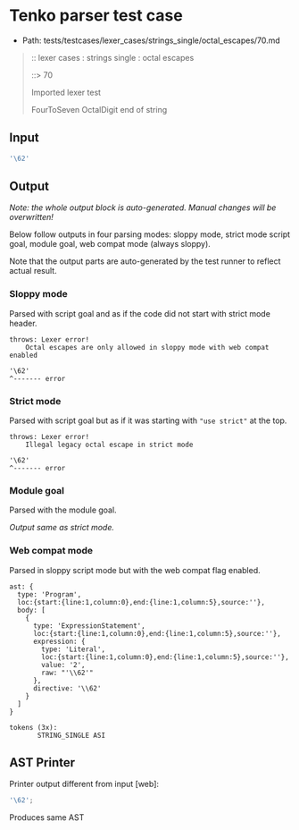 # Tenko parser test case

- Path: tests/testcases/lexer_cases/strings_single/octal_escapes/70.md

> :: lexer cases : strings single : octal escapes
>
> ::> 70
>
> Imported lexer test
>
> FourToSeven OctalDigit end of string

## Input

`````js
'\62'
`````

## Output

_Note: the whole output block is auto-generated. Manual changes will be overwritten!_

Below follow outputs in four parsing modes: sloppy mode, strict mode script goal, module goal, web compat mode (always sloppy).

Note that the output parts are auto-generated by the test runner to reflect actual result.

### Sloppy mode

Parsed with script goal and as if the code did not start with strict mode header.

`````
throws: Lexer error!
    Octal escapes are only allowed in sloppy mode with web compat enabled

'\62'
^------- error
`````

### Strict mode

Parsed with script goal but as if it was starting with `"use strict"` at the top.

`````
throws: Lexer error!
    Illegal legacy octal escape in strict mode

'\62'
^------- error
`````


### Module goal

Parsed with the module goal.

_Output same as strict mode._

### Web compat mode

Parsed in sloppy script mode but with the web compat flag enabled.

`````
ast: {
  type: 'Program',
  loc:{start:{line:1,column:0},end:{line:1,column:5},source:''},
  body: [
    {
      type: 'ExpressionStatement',
      loc:{start:{line:1,column:0},end:{line:1,column:5},source:''},
      expression: {
        type: 'Literal',
        loc:{start:{line:1,column:0},end:{line:1,column:5},source:''},
        value: '2',
        raw: "'\\62'"
      },
      directive: '\\62'
    }
  ]
}

tokens (3x):
       STRING_SINGLE ASI
`````


## AST Printer

Printer output different from input [web]:

````js
'\62';
````

Produces same AST
